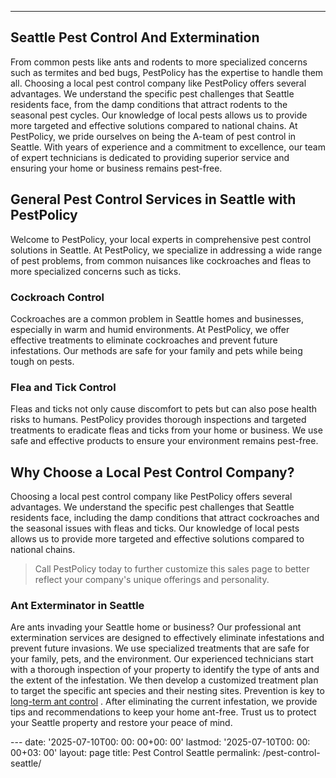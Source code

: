 ---
## Seattle Pest Control And Extermination
From common pests like ants and rodents to more specialized concerns such as termites and bed bugs, PestPolicy has the expertise to handle them all.
Choosing a local pest control company like PestPolicy offers several advantages. We understand the specific pest challenges that Seattle residents face, from the damp conditions that attract rodents to the seasonal pest cycles. Our knowledge of local pests allows us to provide more targeted and effective solutions compared to national chains.
At PestPolicy, we pride ourselves on being the A-team of pest control in Seattle. With years of experience and a commitment to excellence, our team of expert technicians is dedicated to providing superior service and ensuring your home or business remains pest-free.
## General Pest Control Services in Seattle with PestPolicy
Welcome to PestPolicy, your local experts in comprehensive pest control solutions in Seattle. At PestPolicy, we specialize in addressing a wide range of pest problems, from common nuisances like cockroaches and fleas to more specialized concerns such as ticks.
### Cockroach Control
Cockroaches are a common problem in Seattle homes and businesses, especially in warm and humid environments.
At PestPolicy, we offer effective treatments to eliminate cockroaches and prevent future infestations. Our methods are safe for your family and pets while being tough on pests.
### Flea and Tick Control
Fleas and ticks not only cause discomfort to pets but can also pose health risks to humans.
PestPolicy provides thorough inspections and targeted treatments to eradicate fleas and ticks from your home or business. We use safe and effective products to ensure your environment remains pest-free.
## Why Choose a Local Pest Control Company?
Choosing a local pest control company like PestPolicy offers several advantages. We understand the specific pest challenges that Seattle residents face, including the damp conditions that attract cockroaches and the seasonal issues with fleas and ticks.
Our knowledge of local pests allows us to provide more targeted and effective solutions compared to national chains.
> Call PestPolicy today to further customize this sales page to better reflect your company's unique offerings and personality.
### Ant Exterminator in Seattle
Are ants invading your Seattle home or business? Our professional ant extermination services are designed to effectively eliminate infestations and prevent future invasions. We use specialized treatments that are safe for your family, pets, and the environment.
Our experienced technicians start with a thorough inspection of your property to identify the type of ants and the extent of the infestation. We then develop a customized treatment plan to target the specific ant species and their nesting sites.
Prevention is key to
[long-term ant control](https://pestpolicy.com/ant-exterminator-in-seattle/)
. After eliminating the current infestation, we provide tips and recommendations to keep your home ant-free. Trust us to protect your Seattle property and restore your peace of mind.

﻿--- date: '2025-07-10T00: 00: 00+00: 00' lastmod: '2025-07-10T00: 00: 00+03: 00' layout: page title: Pest Control Seattle permalink: /pest-control-seattle/
